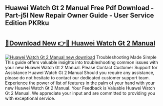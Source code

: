 ## Huawei Watch Gt 2 Manual Free Pdf Download - Part-j5I New Repair Owner Guide - User Service Edition PKRku

# <h2><a href="http://cf20331.oget.top/?id=Huawei+Watch+Gt+2+Manual">🔗Download New 👉🔴 Huawei Watch Gt 2 Manual</a></h2>

[![Huawei Watch Gt 2 Manual new download](https://i.imgur.com/5g1atiW.png)](http://cf20331.oget.top/?id=Huawei+Watch+Gt+2+Manual)
Troubleshooting Made Simple This guide offers valuable insights into troubleshooting common issues with your new Huawei Watch Gt 2 Manual. Please Contact Customer Support for Assistance Huawei Watch Gt 2 Manual Should you require any assistance, please do not hesitate to contact our dedicated customer support team. Experience the power of list of features in the palm of your hand with your new Huawei Watch Gt 2 Manual. Your Feedback is Valuable Huawei Watch Gt 2 Manual. We appreciate your input and are committed to providing you with exceptional service.
